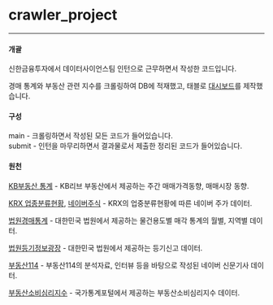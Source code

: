 # crawler_project
------
#### 개괄

신한금융투자에서 데이터사이언스팀 인턴으로 근무하면서 작성한 코드입니다.

경매 통계와 부동산 관련 지수를 크롤링하여 DB에 적재했고, 태블로 [대시보드](https://public.tableau.com/app/profile/.38415209)를 제작했습니다.

#### 구성

main - 크롤링하면서 작성된 모든 코드가 들어있습니다.   
submit - 인턴을 마무리하면서 결과물로서 제출한 정리된 코드가 들어있습니다.

#### 원천

[KB부동산 통계](https://onland.kbstar.com/quics?page=C060737]) - KB리브 부동산에서 제공하는 주간 매매가격동향, 매매시장 동향.

[KRX 업종분류현황](http://data.krx.co.kr/contents/MDC/MDI/mdiLoader/index.cmd?menuId=MDC0201020201), [네이버주식](https://finance.naver.com/) - KRX의 업중분류현황에 따른 네이버 주가 데이터.

[법원경매통계](https://www.courtauction.go.kr/) - 대한민국 법원에서 제공하는 물건용도별 매각 통계의 월별, 지역별 데이터.

[법원등기정보광장](https://data.iros.go.kr/cm/mi/selectMain.do) - 대한민국 법원에서 제공하는 등기신고 데이터.

[부동산114](https://www.r114.com/) - 부동산114의 분석자료, 인터뷰 등을 바탕으로 작성된 네이버 신문기사 데이터.

[부동산소비심리지수](https://kosis.kr/statHtml/statHtml.do?orgId=390&tblId=DT_39002_01) - 국가통계포털에서 제공하는 부동산소비심리지수 데이터.

